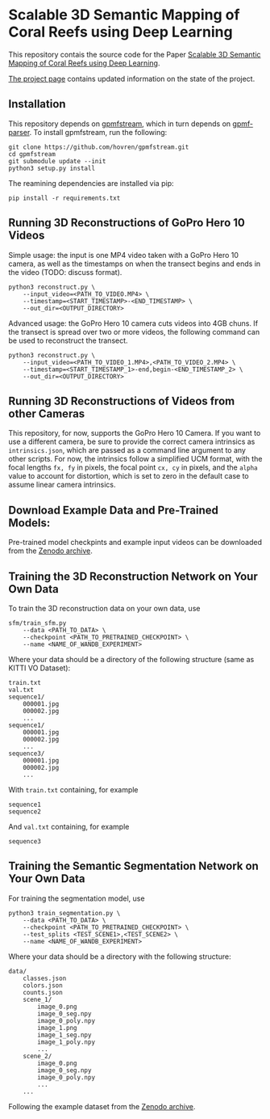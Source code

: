 # Scalable 3D Semantic Mapping of Coral Reefs using Deep Learning

This repository contais the source code for the Paper [Scalable 3D Semantic Mapping of Coral Reefs using Deep Learning](https://arxiv.org/abs/2309.12804).

[The project page](https://josauder.github.io/deepreefmap/) contains updated information on the state of the project.


## Installation

This repository depends on [gpmfstream](https://github.com/hovren/gpmfstream), which in turn depends on [gpmf-parser](https://github.com/gopro/gpmf-parser).
To install gpmfstream, run the following:

```
git clone https://github.com/hovren/gpmfstream.git
cd gpmfstream
git submodule update --init
python3 setup.py install
```

The reamining dependencies are installed via pip:

```pip install -r requirements.txt```

## Running 3D Reconstructions of GoPro Hero 10 Videos

Simple usage: the input is one MP4 video taken with a GoPro Hero 10 camera, as well as the timestamps on when the transect begins and ends in the video (TODO: discuss format).

```
python3 reconstruct.py \
    --input_video=<PATH_TO_VIDEO.MP4> \
    --timestamp=<START_TIMESTAMP>-<END_TIMESTAMP> \
    --out_dir=<OUTPUT_DIRECTORY>
```

Advanced usage: the GoPro Hero 10 camera cuts videos into 4GB chuns. If the transect is spread over two or more videos, the following command can be used to reconstruct the transect.

```
python3 reconstruct.py \
    --input_video=<PATH_TO_VIDEO_1.MP4>,<PATH_TO_VIDEO_2.MP4> \
    --timestamp=<START_TIMESTAMP_1>-end,begin-<END_TIMESTAMP_2> \
    --out_dir=<OUTPUT_DIRECTORY>
```

## Running 3D Reconstructions of Videos from other Cameras

This repository, for now, supports the GoPro Hero 10 Camera. If you want to use a different camera, be sure to provide the correct camera intrinsics as `intrinsics.json`, which are passed as a command line argument to any other scripts. For now, the intrinsics follow a simplified UCM format, with the focal lengths `fx, fy` in pixels, the focal point `cx, cy` in pixels, and the `alpha` value to account for distortion, which is set to zero in the default case to assume linear camera intrinsics.

## Download Example Data and Pre-Trained Models:

Pre-trained model checkpints and example input videos can be downloaded from the [Zenodo archive](https://zenodo.org/record/TODO).

## Training the 3D Reconstruction Network on Your Own Data

To train the 3D reconstruction data on your own data, use 

```
sfm/train_sfm.py 
    --data <PATH_TO_DATA> \
    --checkpoint <PATH_TO_PRETRAINED_CHECKPOINT> \
    --name <NAME_OF_WANDB_EXPERIMENT>
````

Where your data should be a directory of the following structure (same as KITTI VO Dataset):

```
train.txt
val.txt
sequence1/
    000001.jpg
    000002.jpg
    ...
sequence1/
    000001.jpg
    000002.jpg
    ...    
sequence3/
    000001.jpg
    000002.jpg
    ...    
```

With `train.txt` containing, for example

```
sequence1
sequence2
```
And `val.txt` containing, for example

```
sequence3
```

## Training the Semantic Segmentation Network on Your Own Data

For training the segmentation model, use

```
python3 train_segmentation.py \
    --data <PATH_TO_DATA> \
    --checkpoint <PATH_TO_PRETRAINED_CHECKPOINT> \
    --test_splits <TEST_SCENE1>,<TEST_SCENE2> \
    --name <NAME_OF_WANDB_EXPERIMENT>
```

Where your data should be a directory with the following structure:
```
data/
    classes.json
    colors.json
    counts.json
    scene_1/
        image_0.png
        image_0_seg.npy
        image_0_poly.npy
        image_1.png
        image_1_seg.npy
        image_1_poly.npy
        ...
    scene_2/
        image_0.png
        image_0_seg.npy
        image_0_poly.npy
        ...
    ...
``` 

Following the example dataset from the [Zenodo archive](https://zenodo.org/record/TODO).